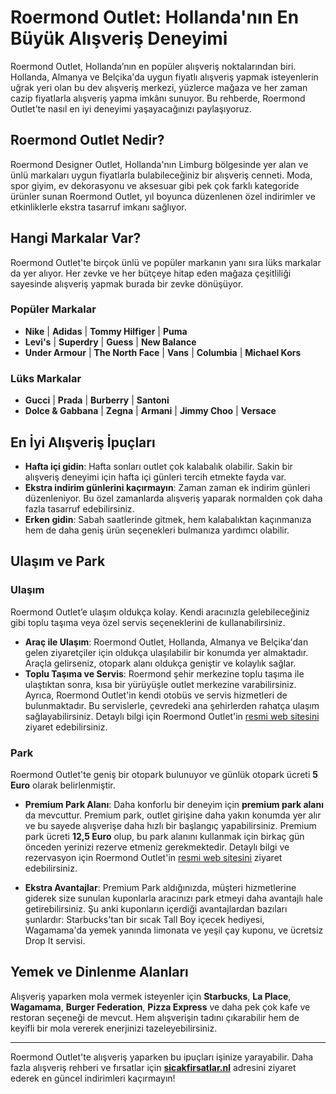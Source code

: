 # Roermond Outlet: Hollanda'nın En Büyük Alışveriş Deneyimi

Roermond Outlet, Hollanda’nın en popüler alışveriş noktalarından biri. Hollanda, Almanya ve Belçika'da uygun fiyatlı alışveriş yapmak isteyenlerin uğrak yeri olan bu dev alışveriş merkezi, yüzlerce mağaza ve her zaman cazip fiyatlarla alışveriş yapma imkânı sunuyor. Bu rehberde, Roermond Outlet’te nasıl en iyi deneyimi yaşayacağınızı paylaşıyoruz.

## Roermond Outlet Nedir?

Roermond Designer Outlet, Hollanda'nın Limburg bölgesinde yer alan ve ünlü markaları uygun fiyatlarla bulabileceğiniz bir alışveriş cenneti. Moda, spor giyim, ev dekorasyonu ve aksesuar gibi pek çok farklı kategoride ürünler sunan Roermond Outlet, yıl boyunca düzenlenen özel indirimler ve etkinliklerle ekstra tasarruf imkanı sağlıyor.

## Hangi Markalar Var?

Roermond Outlet'te birçok ünlü ve popüler markanın yanı sıra lüks markalar da yer alıyor. Her zevke ve her bütçeye hitap eden mağaza çeşitliliği sayesinde alışveriş yapmak burada bir zevke dönüşüyor.

### Popüler Markalar
- **Nike**  |  **Adidas**  |  **Tommy Hilfiger**  |  **Puma**
- **Levi's**  |  **Superdry**  |  **Guess**  |  **New Balance**
- **Under Armour**  |  **The North Face**  |  **Vans**  |  **Columbia**  |  **Michael Kors**

### Lüks Markalar
- **Gucci**  |  **Prada**  |  **Burberry**  |  **Santoni**
- **Dolce & Gabbana**  |  **Zegna**  |  **Armani**  |  **Jimmy Choo**  |  **Versace**

## En İyi Alışveriş İpuçları

- **Hafta içi gidin**: Hafta sonları outlet çok kalabalık olabilir. Sakin bir alışveriş deneyimi için hafta içi günleri tercih etmekte fayda var.
- **Ekstra indirim günlerini kaçırmayın**: Zaman zaman ek indirim günleri düzenleniyor. Bu özel zamanlarda alışveriş yaparak normalden çok daha fazla tasarruf edebilirsiniz.
- **Erken gidin**: Sabah saatlerinde gitmek, hem kalabalıktan kaçınmanıza hem de daha geniş ürün seçenekleri bulmanıza yardımcı olabilir.

## Ulaşım ve Park

### Ulaşım
Roermond Outlet’e ulaşım oldukça kolay. Kendi aracınızla gelebileceğiniz gibi toplu taşıma veya özel servis seçeneklerini de kullanabilirsiniz.

- **Araç ile Ulaşım**: Roermond Outlet, Hollanda, Almanya ve Belçika'dan gelen ziyaretçiler için oldukça ulaşılabilir bir konumda yer almaktadır. Araçla gelirseniz, otopark alanı oldukça geniştir ve kolaylık sağlar.
- **Toplu Taşıma ve Servis**: Roermond şehir merkezine toplu taşıma ile ulaştıktan sonra, kısa bir yürüyüşle outlet merkezine varabilirsiniz. Ayrıca, Roermond Outlet'in kendi otobüs ve servis hizmetleri de bulunmaktadır. Bu servislerle, çevredeki ana şehirlerden rahatça ulaşım sağlayabilirsiniz. Detaylı bilgi için Roermond Outlet'in [resmi web sitesini](https://www.mcarthurglen.com/outlets/en/nl/designer-outlet-roermond/) ziyaret edebilirsiniz.

### Park
Roermond Outlet'te geniş bir otopark bulunuyor ve günlük otopark ücreti **5 Euro** olarak belirlenmiştir.

- **Premium Park Alanı**: Daha konforlu bir deneyim için **premium park alanı** da mevcuttur. Premium park, outlet girişine daha yakın konumda yer alır ve bu sayede alışverişe daha hızlı bir başlangıç yapabilirsiniz. Premium park ücreti **12,5 Euro** olup, bu park alanını kullanmak için birkaç gün önceden yerinizi rezerve etmeniz gerekmektedir. Detaylı bilgi ve rezervasyon için Roermond Outlet'in [resmi web sitesini](https://www.mcarthurglen.com/outlets/en/nl/designer-outlet-roermond/) ziyaret edebilirsiniz.

- **Ekstra Avantajlar**: Premium Park aldığınızda, müşteri hizmetlerine giderek size sunulan kuponlarla aracınızı park etmeyi daha avantajlı hale getirebilirsiniz. Şu anki kuponların içerdiği avantajlardan bazıları şunlardır: Starbucks'tan bir sıcak Tall Boy içecek hediyesi, Wagamama'da yemek yanında limonata ve yeşil çay kuponu, ve ücretsiz Drop It servisi.

## Yemek ve Dinlenme Alanları

Alışveriş yaparken mola vermek isteyenler için **Starbucks**, **La Place**, **Wagamama**, **Burger Federation**, **Pizza Express** ve daha pek çok kafe ve restoran seçeneği de mevcut. Hem alışverişin tadını çıkarabilir hem de keyifli bir mola vererek enerjinizi tazeleyebilirsiniz.

---

Roermond Outlet'te alışveriş yaparken bu ipuçları işinize yarayabilir. Daha fazla alışveriş rehberi ve fırsatlar için **[sicakfirsatlar.nl](https://sicakfirsatlar.nl/)** adresini ziyaret ederek en güncel indirimleri kaçırmayın!
